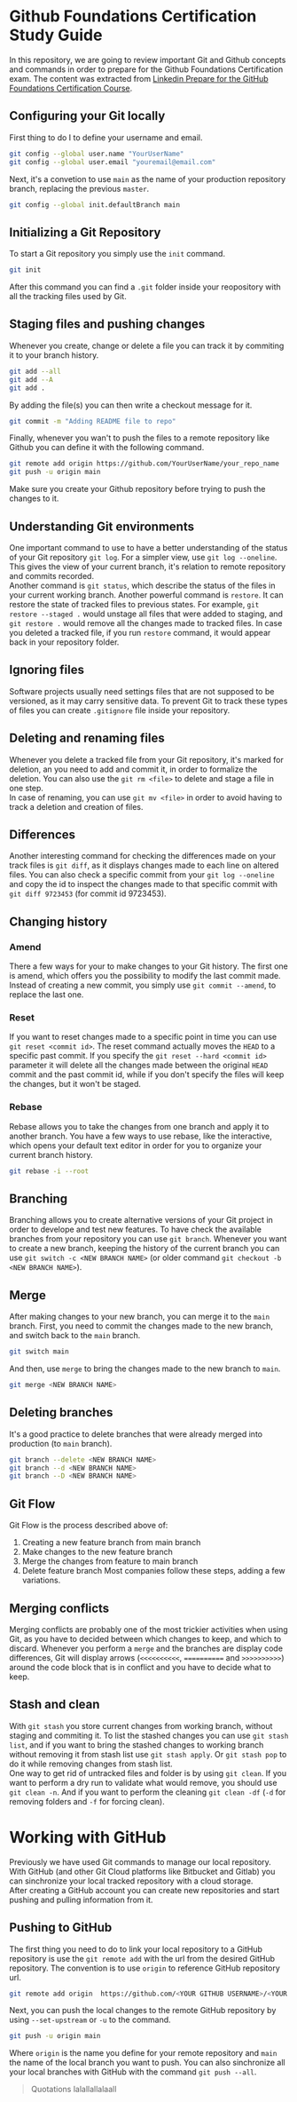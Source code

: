 # Github Foundations Certification Study Guide
In this repository, we are going to review important Git and Github concepts and commands in order to prepare for the Github Foundations Certification exam. The content was extracted from [Linkedin Prepare for the GitHub Foundations Certification Course](https://www.linkedin.com/learning/paths/prepare-for-the-github-foundations-certification).

## Configuring your Git locally
First thing to do I to define your username and email.
```bash
git config --global user.name "YourUserName"
git config --global user.email "youremail@email.com"
```
Next, it's a convetion to use `main` as the name of your production repository branch, replacing the previous `master`.
```bash
git config --global init.defaultBranch main
```
## Initializing a Git Repository
To start a Git repository you simply use the `init` command.
```bash
git init
```
After this command you can find a `.git` folder inside your reopository with all the tracking files used by Git.

## Staging files and pushing changes
Whenever you create, change or delete a file you can track it by commiting it to your branch history.
```bash
git add --all
git add --A
git add .
```
By adding the file(s) you can then write a checkout message for it.
```bash
git commit -m "Adding README file to repo"
```
Finally, whenever you wan't to push the files to a remote repository like Github you can define it with the following command.
```bash
git remote add origin https://github.com/YourUserName/your_repo_name
git push -u origin main
```
Make sure you create your Github repository before trying to push the changes to it.

## Understanding Git environments
One important command to use to have a better understanding of the status of your Git repository `git log`. For a simpler view, use `git log --oneline`. This gives the view of your current branch, it's relation to remote repository and commits recorded.<br>
Another command is `git status`, which describe the status of the files in your current working branch.
Another powerful command is `restore`. It can restore the state of tracked files to previous states. For example, `git restore --staged .` would unstage all files that were added to staging, and `git restore .` would remove all the changes made to tracked files. In case you deleted a tracked file, if you run `restore` command, it would appear back in your repository folder.

## Ignoring files
Software projects usually need settings files that are not supposed to be versioned, as it may carry sensitive data. To prevent Git to track these types of files you can create `.gitignore` file inside your repository.

## Deleting and renaming files
Whenever you delete a tracked file from your Git repository, it's marked for deletion, an you need to add and commit it, in order to formalize the deletion. You can also use the `git rm <file>` to delete and stage a file in one step. <br>
In case of renaming, you can use `git mv <file>` in order to avoid having to track a deletion and creation of files.

## Differences
Another interesting command for checking the differences made on your track files is `git diff`, as it displays changes made to each line on altered files. You can also check a specific commit from your `git log --oneline` and copy the id to inspect the changes made to that specific commit with `git diff 9723453` (for commit id 9723453).

## Changing history
### Amend
There a few ways for your to make changes to your Git history. The first one is amend, which offers you the possibility to modify the last commit made. Instead of creating a new commit, you simply use `git commit --amend`, to replace the last one. 

### Reset
If you want to reset changes made to a specific point in time you can use `git reset <commit id>`. The reset command actually moves the `HEAD` to a specific past commit. If you specify the `git reset --hard <commit id>` parameter it will delete all the changes made between the original `HEAD` commit and the past commit id, while if you don't specify the files will keep the changes, but it won't be staged.

### Rebase
Rebase allows you to take the changes from one branch and apply it to another branch. You have a few ways to use rebase, like the interactive, which opens your default text editor in order for you to organize your current branch history.
```bash
git rebase -i --root
```

## Branching
Branching allows you to create alternative versions of your Git project in order to develope and test new features. To have check the available branches from your repository you can use `git branch`. Whenever you want to create a new branch, keeping the history of the current branch you can use `git switch -c <NEW BRANCH NAME>` (or older command `git checkout -b <NEW BRANCH NAME>`).

## Merge
After making changes to your new branch, you can merge it to the `main` branch. First, you need to commit the changes made to the new branch, and switch back to the `main` branch.
```bash
git switch main
```
And then, use `merge` to bring the changes made to the new branch to `main`.
```bash
git merge <NEW BRANCH NAME>
```

## Deleting branches
It's a good practice to delete branches that were already merged into production (to `main` branch). 
```bash
git branch --delete <NEW BRANCH NAME>
git branch --d <NEW BRANCH NAME>
git branch --D <NEW BRANCH NAME>
```

## Git Flow
Git Flow is the process described above of:
1. Creating a new feature branch from main branch
2. Make changes to the new feature branch
3. Merge the changes from feature to main branch
4. Delete feature branch
Most companies follow these steps, adding a few variations.

## Merging conflicts
Merging conflicts are probably one of the most trickier activities when using Git, as you have to decided between which changes to keep, and which to discard. Whenever you perform a `merge` and the branches are display code differences, Git will display arrows (`<<<<<<<<<<`, `==========` and `>>>>>>>>>>`) around the code block that is in conflict and you have to decide what to keep.

## Stash and clean
With `git stash` you store current changes from working branch, without staging and commiting it. To list the stashed changes you can use `git stash list`, and if you want to bring the stashed changes to working branch without removing it from stash list use `git stash apply`. Or `git stash pop` to do it while removing changes from stash list.<br>
One way to get rid of untracked files and folder is by using `git clean`. If you want to perform a dry run to validate what would remove, you should use `git clean -n`. And if you want to perform the cleaning `git clean -df` (`-d` for removing folders and `-f` for forcing clean).

# Working with GitHub
Previously we have used Git commands to manage our local repository. With GitHub (and other Git Cloud platforms like Bitbucket and Gitlab) you can sinchronize your local tracked repository with a cloud storage. <br>
After creating a GitHub account you can create new repositories and start pushing and pulling information from it. <br>

## Pushing to GitHub
The first thing you need to do to link your local repository to a GitHub repository is use the `git remote add` with the url from the desired GitHub repository. The convention is to use `origin` to reference GitHub repository url.
```bash
git remote add origin  https://github.com/<YOUR GITHUB USERNAME>/<YOUR REPOSITORY NAME>
```
Next, you can push the local changes to the remote GitHub repository by using `--set-upstream` or `-u` to the command.
```bash
git push -u origin main
```
Where `origin` is the name you define for your remote repository and `main` the name of the local branch you want to push.
You can also sinchronize all your local branches with GitHub with the command `git push --all`.

> Quotations lalallallalaall